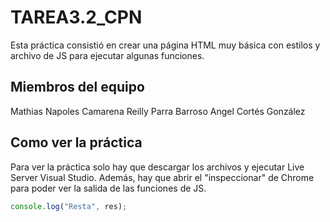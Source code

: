 # TAREA3.2_CPN
Esta práctica consistió en crear una página HTML muy básica con estilos y archivo de JS para ejecutar algunas funciones.

## Miembros del equipo
Mathias Napoles Camarena
Reilly Parra Barroso
Angel Cortés González


## Como ver la práctica

Para ver la práctica solo hay que descargar los archivos y ejecutar Live Server Visual Studio. Además, hay que abrir el "inspeccionar" de Chrome para poder ver la salida de las funciones de JS.
```javascript
console.log("Resta", res);




